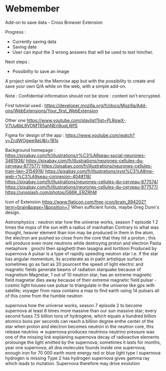 # Webmember
Add-on to save data - Cross Browser Extension

Progress : 
- Currently saving data
- Saving date
- User can input the 3 wrong answers that will be used to test him/her.

Next steps : 
- Possibility to save an image


A project similar to the Memrise app but with the possibility to create and save your own Q/A while on the web, with a simple add-on.

Note : Confidential information should not be store : content isn't encrypted.

First tutorial used :  https://developer.mozilla.org/fr/docs/Mozilla/Add-ons/WebExtensions/Your_first_WebExtension

Other one https://www.youtube.com/playlist?list=PLRqwX-V7Uu6bL9VOMT65ahNEri9uqLWfS

Figma for design of the app :
https://www.youtube.com/watch?v=ZcdWOgwe9aU&t=181s

Background homepage :
https://pixabay.com/fr/illustrations/r%C3%A9seau-social-neurones-3461936/
https://pixabay.com/fr/illustrations/neurones-cellules-du-cerveau-877577/
https://pixabay.com/fr/illustrations/neurones-cellules-train-lien-3154919/
https://pixabay.com/fr/illustrations/syst%C3%A8me-web-r%C3%A9seau-connexion-4048118/
https://pixabay.com/fr/illustrations/neurones-cellules-du-cerveau-877574/
https://pixabay.com/fr/illustrations/neurones-cellules-du-cerveau-877577/
https://unsplash.com/photos/G66K_ERZRhM

Icon of Extension
https://www.flaticon.com/free-icon/brain_994202?term=brain&page=1&position=7
When sufficient funds, maybe Greg Dunn's design.


Astronphysics : neutron star how the universe works, season 7 episode 1
2 times the mqss of the sun  with a radius of manhattan
Contrary to what was thought, heavier element than iron may be produced in them
in the atom, the electron are pushed so close from the core that they hit a proton ; this will produce even more neutrons
while destroying proton and electron
Pasta metaphore : gnochi then spaghetti then lasagna and tortilioni
Produced by supernova
A pulsar is a type of rapidly speeding neutron star i.e. if the star has angular momentum, its accelerate as in patin artistique
surface sometimes go as fast as 20 pourcent the speed of light
electric and magnetic fields generate beams of radiation
starquake because of magnetism
Magnetar, 1 out of 10 neutron star; has an extreme magnetic field
magnetar dies away because of their extreme magnetic field
pulsar - cosmic light houses
use pulsar to triangulate in the universe like gps with satelite; voyager from nasa contains a map to find earth using 14 pulsars
all of this come from the humble neutron

supernova how the universe works, season 7 episode 2
to become supernova at least 8 times more massive than our sun
massive star; every second fuses 7,5 billion tons of hydrogène, which equals a hundred billion atomics bons per seconds
can reach a billion degree enthe center of the star
when proton and electron becomes neutron in the neutron core, this release neutrino
=> supernova produces neutrinos
neutrino pressure was one of the missing link explaining supernova
decay of radioactive elements prolounge the light emitted by the supernova; sometimes it lasts for months, year
one supernova; all dna molecules founds inside
one supernova; enough iron for 70 000 earth
more energy red or blue light
type I supernova hydrogen is missing
Type 2 has hydrogen
supernova gives gamma ray which leads to mutation. Supernova therefore may drive evolution 

